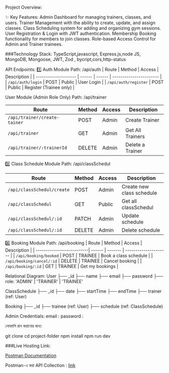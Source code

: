Project Overview:

✨ Key Features:
Admin Dashboard for managing trainers, classes, and users.
Trainer Management with the ability to create, update, and assign classes.
Class Scheduling system for adding and organizing gym sessions.
User Registration & Login with JWT authentication.
Membership Booking functionality for members to join classes.
Role-based Access Control for Admin and Trainer trainees.

###Technology Stack:
TypeScript,javascript, Express.js,node JS, MongoDB, Mongoose, JWT, Zod , bycript,cors,http-status

API Endpoints:
1️⃣ Auth Module
Path: /api/auth
| Route | Method | Access | Description |
| -------------------- | ------ | ------ | ----------------------- |
| `/api/auth/login` | POST | Public | User Login |
| `/api/auth/register` | POST | Public | Register (Trainee only) |

User Module (Admin Role Only)
Path: /api/trainer

| Route                       | Method | Access | Description      |
| --------------------------- | ------ | ------ | ---------------- |
| `/api/trainer/create-tainer` | POST   | Admin  | Create Trainer   |
| `/api/trainer`       | GET    | Admin  | Get All Trainers |
| `/api/trainer/:trainerId`   | DELETE | Admin  | Delete a Trainer |

3️⃣ Class Schedule Module
Path: /api/classSchedul

| Route                      | Method | Access  | Description                      |
| ------------------------   | ------ | ------- | -------------------------------- |
| `/api/classSchedul/create`  | POST   | Admin   | Create new class schedule       |
| `/api/classSchedul`         | GET    | Public  | Get all classSchedul            |
| `/api/classSchedul/:id`     | PATCH  | Admin   | Update schedule                 |
| `/api/classSchedul/:id`     | DELETE | Admin   | Delete schedule                 |


4️⃣ Booking Module
Path: /api/booking
| Route                     | Method | Access | Description |
| --------------------------| ------ | ------- | --------------------- |
| `/api/booking/booked`     | POST   | TRAINEE | Book a class schedule |
| `/api/booking/cancel/:id` | DELETE | TRAINEE | Cancel booking |
| `/api/booking/:id`        | GET    | TRAINEE | Get my bookings |

Relational Diagram:
User
├── \_id
├── name
├── email
├── password
├── role: 'ADMIN' | 'TRAINER' | 'TRAINEE'

ClassSchedule
├── \_id
├── date
├── startTime
├── endTime
├── trainer (ref: User)

Booking
├── \_id
├── trainee (ref: User)
├── schedule (ref: ClassSchedule)

Admin Credentials:
email :
password :

লোকালি রান করানোর জন্য:

git clone <your-repo-link>
cd project-folder
npm install
npm run dev

###Live Hosting Link:

[Postman Documentation](https://.postman.co/workspace/My-Workspace~04701e74-50e7-4767-8d09-e17c52d75a13/collection/34266685-b58c3f91-51b4-4dba-b3fe-cd218a77d192?action=share&creator=34266685)

Postman-এ করা API Collection : [link](https://api.postman.com/collections/34266685-b58c3f91-51b4-4dba-b3fe-cd218a77d192?access_key=PMAT-01JWDTBR0BM6VPDPQ45V25R4FG)
